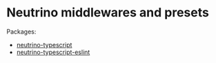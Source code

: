 # Neutrino middlewares and presets

Packages:

- [neutrino-typescript](packages/neutrino-typescript/README.md)
- [neutrino-typescript-eslint](packages/neutrino-typescript-eslint/README.md)
